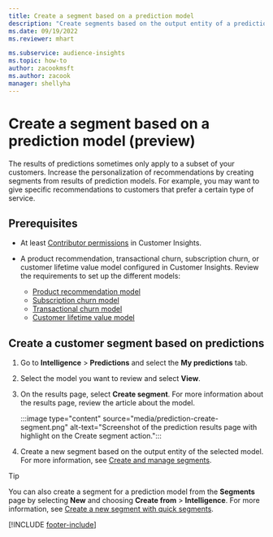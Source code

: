 ```yaml
---
title: Create a segment based on a prediction model
description: "Create segments based on the output entity of a prediction model."
ms.date: 09/19/2022
ms.reviewer: mhart

ms.subservice: audience-insights
ms.topic: how-to
author: zacookmsft
ms.author: zacook
manager: shellyha
---
```


# Create a segment based on a prediction model (preview)

The results of predictions sometimes only apply to a subset of your customers. Increase the personalization of recommendations by creating segments from results of prediction models. For example, you may want to give specific recommendations to customers that prefer a certain type of service.

## Prerequisites

- At least [Contributor permissions](permissions.md) in Customer Insights.

- A product recommendation, transactional churn, subscription churn, or customer lifetime value model configured in Customer Insights. Review the requirements to set up the different models:

  - [Product recommendation model](predict-product-recommendation.md)
  - [Subscription churn model](predict-subscription-churn.md)
  - [Transactional churn model](predict-transactional-churn.md)
  - [Customer lifetime value model](predict-customer-lifetime-value.md)

## Create a customer segment based on predictions

1. Go to **Intelligence** > **Predictions** and select the **My predictions** tab.

1. Select the model you want to review and select **View**.

1. On the results page, select **Create segment**. For more information about the results page, review the article about the model.

   :::image type="content" source="media/prediction-create-segment.png" alt-text="Screenshot of the prediction results page with highlight on the Create segment action.":::

1. Create a new segment based on the output entity of the selected model. For more information, see [Create and manage segments](segments.md).

> [!TIP]
> You can also create a segment for a prediction model from the **Segments** page by selecting **New** and choosing **Create from** > **Intelligence**. For more information, see [Create a new segment with quick segments](segment-quick.md).

[!INCLUDE [footer-include](includes/footer-banner.md)]
